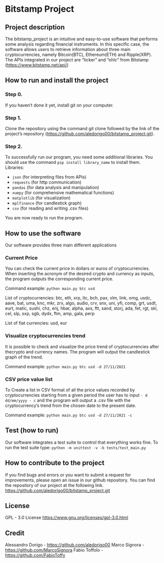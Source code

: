 # Bitstamp Project

## Project description
The bitstamp_project is an intuitive and easy-to-use software that performs
some analysis regarding financial instruments.
In this specific case, the software allows users to retrieve information about
three main cryptocurrencies, namely Bitcoin(BTC), Ethereum(ETH) and
Ripple(XRP).
The APIs integrated in our project are “ticker” and “ohlc” from Bitstamp
(https://www.bitstamp.net/api/)

## How to run and install the project
### Step 0.
If you haven’t done it yet, install git on your computer.

### Step 1.
Clone the repository using the command git clone followed by the link of
the project’s repository (https://github.com/aledorigo00/bitstamp_project.git).

### Step 2.
To successfully run our program, you need some additional libraries.
You should use the command ```pip install library_name``` to install them.
Libraries:
- ```json``` (for interpreting files from APIs)
- ```requests``` (for http communication)
- ```pandas``` (for data analysis and manipulation)
- ```numpy``` (for comprehensive mathematical functions)
- ```matplotlib``` (for visualization)
- ```mplfinance``` (for candlestick graph)
- ```csv``` (for reading and writing .csv files)

You are now ready to run the program.

## How to use the software
Our software provides three main different applications

### Current Price
You can check the current price in dollars or euros of cryptocurrencies.
When inserting the acronym of the desired crypto and currency as inputs,
the program outputs the corresponding current price.

Command example: ```python main.py btc usd```

List of cryptocurrencies: 
             btc, eth, xrp, ltc, bch, pax, xlm,
             link, omg, usdc, aave, bat, uma, knc, mkr, zrx,
             algo, audio, crv, snx, uni, yfi, comp, grt, usdt,
             eurt, matic, sushi, chz, enj, hbar, alpha, axs,
             ftt, sand, storj, ada, fet, rgt, skl, cel, slp,
             sxp, sgb, dydx, ftm, amp, gala, perp

List of fiat currencies: usd, eur

### Visualize cryptocurrencies trend
It is possible to check and visualize the price trend of cryptocurrencies
after thecrypto and currency names. The program will output the candlestick
graph of the trend.

Command example: ```python main.py btc usd -d 27/11/2021```

### CSV price value list
To Create a list in CSV format of all the price values recorded by
cryptocurrencies starting from a given period the user has to input
```- d dd/mm/yyyy - c``` and the program will output a .csv file with the cryptocurrency’s trend from the chosen date to the present date.

Command example: ```python main.py btc usd -d 27/11/2021 -c```


## Test (how to run)
Our software integrates a test suite to control that everything works fine.
To run the test suite type: ```python -m unittest -v -b tests/test_main.py```

## How to contribute to the project
If you find bugs and errors or you want to submit a request for improvements,
please open an issue in our github repository. You can find the repository of
our project at the following link.
https://github.com/aledorigo00/bitstamp_project.git

## License
GPL - 3.0 License https://www.gnu.org/licenses/gpl-3.0.html


## Credit
Alessandro Dorigo - https://github.com/aledorigo00
Marco Signora - https://github.com/MarcoSignora
Fabio Toffolo - https://github.com/FabioToffy
